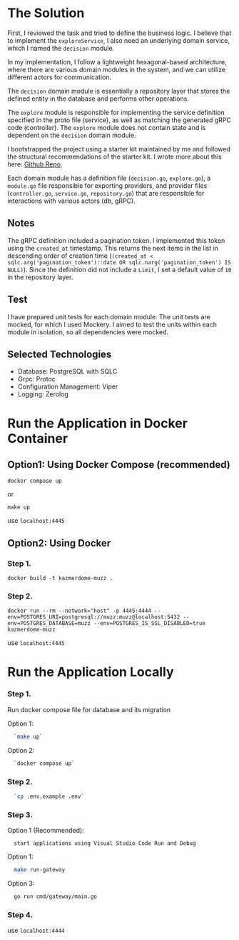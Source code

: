 
# The Solution

First, I reviewed the task and tried to define the business logic. I believe that to implement the `exploreService`, I also need an underlying domain service, which I named the `decision` module.

In my implementation, I follow a lightweight hexagonal-based architecture, where there are various domain modules in the system, and we can utilize different actors for communication.

The `decision` domain module is essentially a repository layer that stores the defined entity in the database and performs other operations.

The `explore` module is responsible for implementing the service definition specified in the proto file (service), as well as matching the generated gRPC code (controller). The `explore` module does not contain state and is dependent on the `decision` domain module.

I bootstrapped the project using a starter kit maintained by me and followed the structural recommendations of the starter kit. I wrote more about this here: [Github Repo](https://github.com/kazmerdome/best-ever-golang-starter).

Each domain module has a definition file (`decision.go`, `explore.go`), a `module.go` file responsible for exporting providers, and provider files (`controller.go`, `service.go`, `repository.go`) that are responsible for interactions with various actors (db, gRPC).

## Notes
The gRPC definition included a pagination token. I implemented this token using the `created_at` timestamp. This returns the next items in the list in descending order of creation time (`(created_at < sqlc.arg('pagination_token')::date OR sqlc.narg('pagination_token') IS NULL)`). Since the definition did not include a `Limit`, I set a default value of `10` in the repository layer.




## Test

I have prepared unit tests for each domain module. The unit tests are mocked, for which I used Mockery. I aimed to test the units within each module in isolation, so all dependencies were mocked.

## Selected Technologies
- Database: PostgreSQL with SQLC
- Grpc: Protoc
- Configuration Management: Viper
- Logging: Zerolog




# Run the Application in Docker Container

## Option1: Using Docker Compose (recommended)

`docker compose up`

or

`make up`


use ```localhost:4445```


## Option2: Using Docker

### Step 1.
`docker build -t kazmerdome-muzz .`

### Step 2.
`docker run --rm --network="host" -p 4445:4444 --env=POSTGRES_URI=postgresql://muzz:muzz@localhost:5432 --env=POSTGRES_DATABASE=muzz --env=POSTGRES_IS_SSL_DISABLED=true kazmerdome-muzz`

use ```localhost:4445```




# Run the Application Locally

### Step 1.
Run docker compose file for database and its migration

Option 1:
```bash
  `make up`
```

Option 2:
```bash
  `docker compose up`
```

### Step 2.
```bash
  `cp .env.example .env`
```

### Step 3.

Option 1 (Recommended):

```
  start applications using Visual Studio Code Run and Debug
```

Option 1:

```bash
  make run-gateway
```

Option 3:

```bash
  go run cmd/gateway/main.go
```

### Step 4.

use ```localhost:4444```

